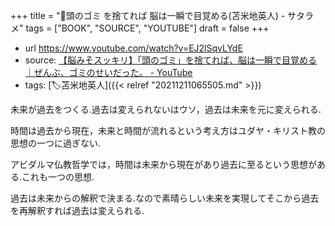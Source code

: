 +++
title = "🎥頭のゴミ を捨てれば 脳は一瞬で目覚める(苫米地英人) - サタラメ"
tags = ["BOOK", "SOURCE", "YOUTUBE"]
draft = false
+++

-   url <https://www.youtube.com/watch?v=EJ2lSqvLYdE>
-   source: [【脳みそスッキリ】「頭のゴミ」を捨てれば、脳は一瞬で目覚める｜ぜんぶ、ゴミのせいだった。 - YouTube](https://www.youtube.com/watch?v=EJ2lSqvLYdE)
-   tags: [🏷苫米地英人]({{< relref "20211211065505.md" >}})

未来が過去をつくる.過去は変えられないはウソ，過去は未来を元に変えられる.

時間は過去から現在，未来と時間が流れるという考え方はユダヤ・キリスト教の思想の一つに過ぎない.

アビダルマ仏教哲学では，時間は未来から現在があり過去に至るという思想がある.これも一つの思想.

過去は未来からの解釈で決まる.なので素晴らしい未来を実現してそこから過去を再解釈すれば過去は変えられる.
